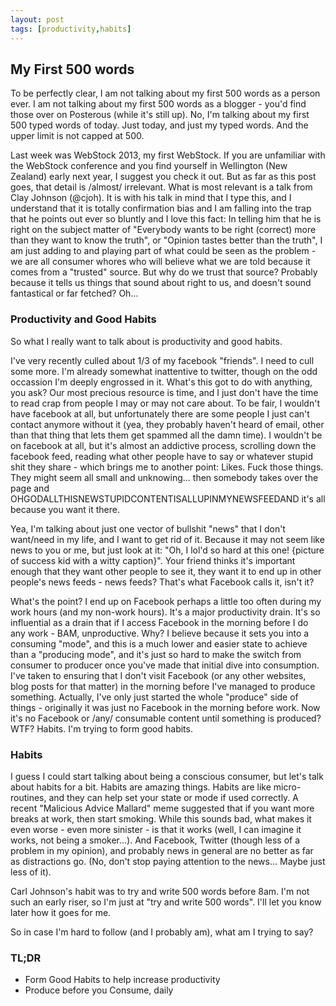 ```yaml
---
layout: post
tags: [productivity,habits]
---
```


## My First 500 words

To be perfectly clear, I am not talking about my first 500 words as a person ever. I am not talking about my first 500 words as a blogger - you'd find those over on Posterous (while it's still up).
No, I'm talking about my first 500 typed words of today. Just today, and just my typed words. And the upper limit is not capped at 500.

Last week was WebStock 2013, my first WebStock. If you are unfamiliar with the WebStock conference and you find yourself in Wellington (New Zealand) early next year, I suggest you check it out.
But as far as this post goes, that detail is /almost/ irrelevant. What is most relevant is a talk from Clay Johnson (@cjoh). It is with his talk in mind that I type this, and I understand that it is totally confirmation bias and I am falling into the trap that he points out ever so bluntly and I love this fact: In telling him that he is right on the subject matter of "Everybody wants to be right (correct) more than they want to know the truth", or "Opinion tastes better than the truth", I am just adding to and playing part of what could be seen as the problem - we are all consumer whores who will believe what we are told because it comes from a "trusted" source. But why do we trust that source? Probably because it tells us things that sound about right to us, and doesn't sound fantastical or far fetched? Oh...

### Productivity and Good Habits

So what I really want to talk about is productivity and good habits.

I've very recently culled about 1/3 of my facebook "friends". I need to cull some more. I'm already somewhat inattentive to twitter, though on the odd occassion I'm deeply engrossed in it. What's this got to do with anything, you ask? Our most precious resource is time, and I just don't have the time to read crap from people I may or may not care about. To be fair, I wouldn't have facebook at all, but unfortunately there are some people I just can't contact anymore without it (yea, they probably haven't heard of email, other than that thing that lets them get spammed all the damn time). I wouldn't be on facebook at all, but it's almost an addictive process, scrolling down the facebook feed, reading what other people have to say or whatever stupid shit they share - which brings me to another point: Likes. Fuck those things. They might seem all small and unknowing... then somebody takes over the page and OHGODALLTHISNEWSTUPIDCONTENTISALLUPINMYNEWSFEEDAND it's all because you want it there.

Yea, I'm talking about just one vector of bullshit "news" that I don't want/need in my life, and I want to get rid of it. Because it may not seem like news to you or me, but just look at it: "Oh, I lol'd so hard at this one! \{picture of success kid with a witty caption\}". Your friend thinks it's important enough that they want other people to see it, they want it to end up in other people's news feeds - news feeds? That's what Facebook calls it, isn't it?

What's the point? I end up on Facebook perhaps a little too often during my work hours (and my non-work hours). It's a major productivity drain. It's so influential as a drain that if I access Facebook in the morning before I do any work - BAM, unproductive. Why? I believe because it sets you into a consuming "mode", and this is a much lower and easier state to achieve than a "producing mode", and it's just so hard to make the switch from consumer to producer once you've made that initial dive into consumption. I've taken to ensuring that I don't visit Facebook (or any other websites, blog posts for that matter) in the morning before I've managed to produce something. Actually, I've only just started the whole "produce" side of things - originally it was just no Facebook in the morning before work. Now it's no Facebook or /any/ consumable content until something is produced? WTF? Habits. I'm trying to form good habits.


### Habits

I guess I could start talking about being a conscious consumer, but let's talk about habits for a bit. Habits are amazing things. Habits are like micro-routines, and they can help set your state or mode if used correctly. A recent "Malicious Advice Mallard" meme suggested that if you want more breaks at work, then start smoking. While this sounds bad, what makes it even worse - even more sinister - is that it works (well, I can imagine it works, not being a smoker...). And Facebook, Twitter (though less of a problem in my opinion), and probably news in general are no better as far as distractions go. (No, don't stop paying attention to the news... Maybe just less of it).

Carl Johnson's habit was to try and write 500 words before 8am. I'm not such an early riser, so I'm just at "try and write 500 words". I'll let you know later how it goes for me.

So in case I'm hard to follow (and I probably am), what am I trying to say?

### TL;DR

- Form Good Habits to help increase productivity
- Produce before you Consume, daily
